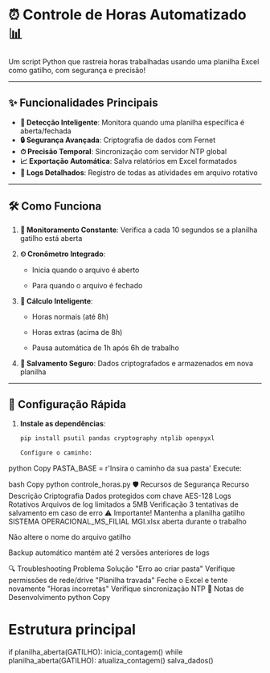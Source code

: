# ⏰ Controle de Horas Automatizado 📊

Um script Python que rastreia horas trabalhadas usando uma planilha Excel como gatilho, com segurança e precisão!

---

## ✨ Funcionalidades Principais
- **🎯 Detecção Inteligente**: Monitora quando uma planilha específica é aberta/fechada
- **🔒 Segurança Avançada**: Criptografia de dados com Fernet
- **⏱ Precisão Temporal**: Sincronização com servidor NTP global
- **📈 Exportação Automática**: Salva relatórios em Excel formatados
- **📝 Logs Detalhados**: Registro de todas as atividades em arquivo rotativo

---

## 🛠 Como Funciona
1. **🔎 Monitoramento Constante**: Verifica a cada 10 segundos se a planilha gatilho está aberta

2. **⏲ Cronômetro Integrado**: 

   - Inicia quando o arquivo é aberto

   - Para quando o arquivo é fechado

3. **🧮 Cálculo Inteligente**:

   - Horas normais (até 8h)

   - Horas extras (acima de 8h)

   - Pausa automática de 1h após 6h de trabalho

4. **💾 Salvamento Seguro**: Dados criptografados e armazenados em nova planilha

---

## 🚀 Configuração Rápida
1. **Instale as dependências**:
   ```bash
   pip install psutil pandas cryptography ntplib openpyxl

   Configure o caminho:

python
Copy
PASTA_BASE = r'Insira o caminho da sua pasta'
Execute:

bash
Copy
python controle_horas.py
🛡️ Recursos de Segurança
Recurso	 Descrição
Criptografia	 Dados protegidos com chave AES-128
Logs Rotativos	Arquivos de log limitados a 5MB
Verificação	3 tentativas de salvamento em caso de erro
⚠️ Importante!
Mantenha a planilha gatilho SISTEMA OPERACIONAL_MS_FILIAL MGI.xlsx aberta durante o trabalho

Não altere o nome do arquivo gatilho

Backup automático mantém até 2 versões anteriores de logs

🔍 Troubleshooting
Problema	Solução
"Erro ao criar pasta"	Verifique permissões de rede/drive
"Planilha travada"	Feche o Excel e tente novamente
"Horas incorretas"	Verifique sincronização NTP
📝 Notas de Desenvolvimento
python
Copy
# Estrutura principal
if planilha_aberta(GATILHO):
    inicia_contagem()
while planilha_aberta(GATILHO):
    atualiza_contagem()
salva_dados()
